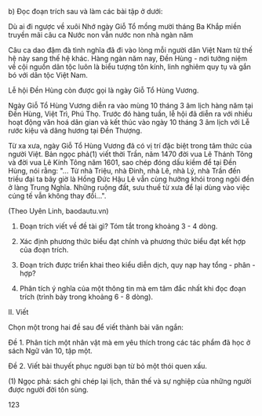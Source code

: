 b) Đọc đoạn trích sau và làm các bài tập ở dưới:

Dù ai đi ngược về xuôi
Nhớ ngày Giỗ Tổ mồng mười tháng Ba
Khắp miền truyền mãi câu ca
Nước non vẫn nước non nhà ngàn năm

Câu ca dao đậm đà tình nghĩa đã đi vào lòng mỗi người dân Việt Nam từ thế hệ này sang thế hệ khác. Hàng ngàn năm nay, Đền Hùng - nơi tưởng niệm về cội nguồn dân tộc luôn là biểu tượng tôn kính, linh nghiêm quy tụ và gắn bó với dân tộc Việt Nam.

Lễ hội Đền Hùng còn được gọi là ngày Giỗ Tổ Hùng Vương.

Ngày Giỗ Tổ Hùng Vương diễn ra vào mùng 10 tháng 3 âm lịch hàng năm tại Đền Hùng, Việt Trì, Phú Thọ. Trước đó hàng tuần, lễ hội đã diễn ra với nhiều hoạt động văn hoá dân gian và kết thúc vào ngày 10 tháng 3 âm lịch với Lễ rước kiệu và dâng hương tại Đền Thượng.

Từ xa xưa, ngày Giỗ Tổ Hùng Vương đã có vị trí đặc biệt trong tâm thức của người Việt. Bản ngọc phả(1) viết thời Trần, năm 1470 đời vua Lê Thánh Tông và đời vua Lê Kính Tông năm 1601, sao chép đóng dấu kiềm để tại Đền Hùng, nói rằng: "... Từ nhà Triệu, nhà Đinh, nhà Lê, nhà Lý, nhà Trần đến triều đại ta bây giờ là Hồng Đức Hậu Lê vẫn cùng hưởng khói trong ngôi đền ở làng Trung Nghĩa. Những ruộng đất, sưu thuế từ xưa để lại dùng vào việc cúng tế vẫn không thay đổi...".

(Theo Uyên Linh, baodautu.vn)

1. Đoạn trích viết về đề tài gì? Tóm tắt trong khoảng 3 - 4 dòng.

2. Xác định phương thức biểu đạt chính và phương thức biểu đạt kết hợp của đoạn trích.

3. Đoạn trích được triển khai theo kiểu diễn dịch, quy nạp hay tổng - phân - hợp?

4. Phân tích ý nghĩa của một thông tin mà em tâm đắc nhất khi đọc đoạn trích (trình bày trong khoảng 6 - 8 dòng).

II. Viết

Chọn một trong hai đề sau để viết thành bài văn ngắn:

Đề 1. Phân tích một nhân vật mà em yêu thích trong các tác phẩm đã học ở sách Ngữ văn 10, tập một.

Đề 2. Viết bài thuyết phục người bạn từ bỏ một thói quen xấu.

(1) Ngọc phả: sách ghi chép lại lịch, thân thế và sự nghiệp của những người được người đời tôn sùng.

123